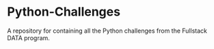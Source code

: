 # Python-Challenges
A repository for containing all the Python challenges from the Fullstack DATA program. 
